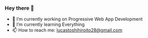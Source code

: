 ### Hey there 👋

- 🔭 I’m currently working on Progressive Web App Development 
- 🌱 I’m currently learning Everything
- 📫 How to reach me: lucastoshihiroito28@gmail.com

